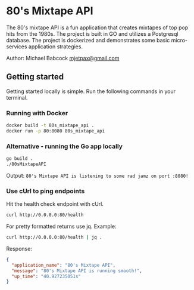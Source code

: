 # 80's Mixtape API

 The 80's mixtape API is a fun application that creates mixtapes of top pop hits from the 1980s. The project is built in GO and utilizes a Postgresql database. The project is dockerized and demonstrates some basic micro-services application strategies.

 Author: Michael Babcock <mjetpax@gmail.com>

## Getting started

Getting started locally is simple. Run the following commands in your terminal.

### Running with Docker

```bash
docker build -t 80s_mixtape_api .
docker run -p 80:8080 80s_mixtape_api
```


### Alternative - running the Go app locally

```bash
go build .
./80sMixtapeAPI
```

Output: `80's Mixtape API is listening to some rad jamz on port :8080!`

### Use cUrl to ping endpoints

Hit the health check endpoint with cUrl.

```bash
curl http://0.0.0.0:80/health
```

For pretty formatted returns use jq. Example:

```bash
curl http://0.0.0.0:80/health | jq .
```

Response:

```json
{
  "application_name": "80's Mixtape API",
  "message": "80's Mixtape API is running smooth!",
  "up_time": "40.927235051s"
}
```

